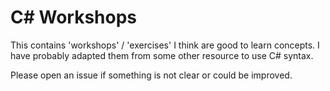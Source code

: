# C# Workshops

This contains 'workshops' / 'exercises' I think are good to learn concepts. I have probably adapted them from some other resource to use C# syntax.

Please open an issue if something is not clear or could be improved.